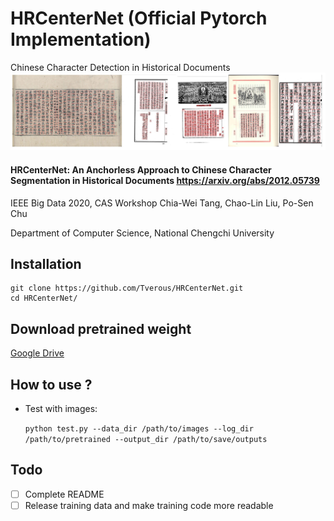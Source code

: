 # HRCenterNet (Official Pytorch Implementation)
Chinese Character Detection in Historical Documents
![results](https://github.com/Tverous/HRCenterNet/blob/main/images/results.JPG)

#### HRCenterNet: An Anchorless Approach to Chinese Character Segmentation in Historical Documents https://arxiv.org/abs/2012.05739
IEEE Big Data 2020, CAS Workshop
Chia-Wei Tang, Chao-Lin Liu, Po-Sen Chu

Department of Computer Science, National Chengchi University

## Installation
```
git clone https://github.com/Tverous/HRCenterNet.git
cd HRCenterNet/
```
## Download pretrained weight

[Google Drive](https://drive.google.com/file/d/1EM00B9mh9jb8byEl0vLFtcfF_FdI65SH/view?usp=sharing)

## How to use ?
- Test with images:

  `python test.py --data_dir /path/to/images --log_dir /path/to/pretrained --output_dir /path/to/save/outputs`

## Todo
- [ ] Complete README
- [ ] Release training data and make training code more readable
